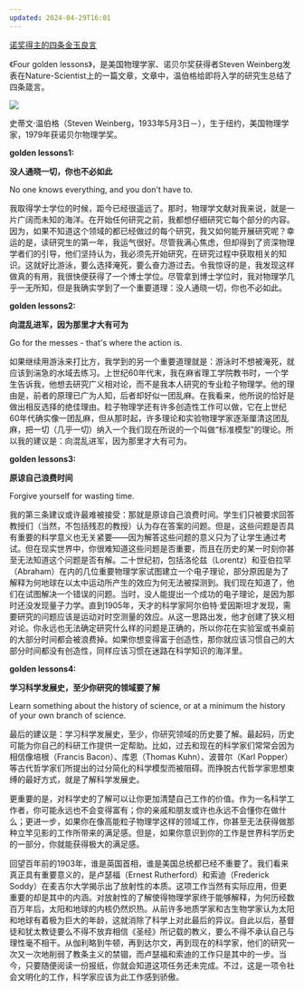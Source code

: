 ```yaml
---
updated: 2024-04-29T16:01
---
```

[诺奖得主的四条金玉良言](https://cn.leifu.whu.edu.cn/info/1043/4152.htm)

《Four golden lessons》，是美国物理学家、诺贝尔奖获得者Steven Weinberg发表在Nature-Scientist上的一篇文章，文章中，温伯格给即将入学的研究生总结了四条箴言。  

![](https://cn.leifu.whu.edu.cn/__local/0/E5/EA/7BACEC4DF83E679D6F8B3B2D34A_6E08EC7A_9C31.jpg)

史蒂文·温伯格（Steven Weinberg，1933年5月3日－），生于纽约，美国物理学家，1979年获诺贝尔物理学奖。

  

**golden lessons1:**

**没人通晓一切，你也不必如此**  

No one knows everything, and you don't have to.  

我取得学士学位的时候，距今已经很遥远了。那时，物理学文献对我来说，就是一片广阔而未知的海洋。在开始任何研究之前，我都想仔细研究它每个部分的内容。因为，如果不知道这个领域的都已经做过的每个研究，我又如何能开展研究呢？幸运的是，读研究生的第一年，我运气很好。尽管我满心焦虑，但却得到了资深物理学者们的引导，他们坚持认为，我必须先开始研究，在研究过程中获取相关的知识。这就好比游泳，要么选择淹死，要么奋力游过去。令我惊讶的是，我发现这样做真的有用，我很快便获得了一个博士学位。尽管拿到博士学位时，我对物理学几乎一无所知，但是我确实学到了一个重要道理：没人通晓一切，你也不必如此。  

  

**golden lessons2:**

**向混乱进军，因为那里才大有可为**  

Go for the messes - that's where the action is.  

如果继续用游泳来打比方，我学到的另一个重要道理就是：游泳时不想被淹死，就应该到湍急的水域去练习。上世纪60年代末，我在麻省理工学院教书时，一个学生告诉我，他想去研究广义相对论，而不是我本人研究的专业粒子物理学。他的理由是，前者的原理已广为人知，后者却好似一团乱麻。在我看来，他所说的恰好是做出相反选择的绝佳理由。粒子物理学还有许多创造性工作可以做，它在上世纪60年代确实像一团乱麻，但从那时起，许多理论和实验物理学家逐渐厘清这团乱麻，把一切（几乎一切）纳入一个我们现在所说的一个叫做“标准模型”的理论。所以我的建议是：向混乱进军，因为那里才大有可为。  

  

**golden lessons3:**

**原谅自己浪费时间**  

Forgive yourself for wasting time.  

我的第三条建议或许最难被接受：那就是原谅自己浪费时间。学生们只被要求回答教授们（当然，不包括残忍的教授）认为存在答案的问题。但是，这些问题是否具有重要的科学意义也无关紧要——因为解答这些问题的意义只为了让学生通过考试。但在现实世界中，你很难知道这些问题是否重要，而且在历史的某一时刻你甚至无法知道这个问题是否有解。二十世纪初，包括洛伦兹（Lorentz）和亚伯拉罕（Abraham）在内的几位重要物理学家试图建立一个电子理论，部分原因是为了解释为何地球在以太中运动所产生的效应为何无法被探测到。我们现在知道了，他们在试图解决一个错误的问题。当时，没人能提出一个成功的电子理论，是因为那时还没发现量子力学。直到1905年，天才的科学家阿尔伯特·爱因斯坦才发现，需要研究的问题应该是运动对时空测量的效应。从这一思路出发，他才创建了狭义相对论。你永远也无法确定研究什么样的问题是正确的，所以你花在实验室或书桌前的大部分时间都会被浪费掉。如果你想变得富于创造性，那你就应该习惯自己的大部分时间都没有创造性，同样应该习惯在迷路在科学知识的海洋里。  

  

**golden lessons4:**

**学习科学发展史，至少你研究的领域要了解**  

Learn something about the history of science, or at a minimum the history of your own branch of science.

最后的建议是：学习科学发展史，至少，你研究领域的历史要了解。最起码，历史可能为你自己的科研工作提供一定帮助。比如，过去和现在的科学家们常常会因为相信像培根（Francis Bacon）、库恩（Thomas Kuhn）、波普尔（Karl Popper）等古代哲学家们所提出的过分简化的科学模型而被阻碍。而挣脱古代哲学家思想束缚的最好方式，就是了解科学发展史。  

更重要的是，对科学史的了解可以让你更加清楚自己工作的价值。作为一名科学工作者，你可能永远也不会变得富有；你的亲戚和朋友或许也永远不会懂你在做什么；更进一步，如果你在像高能粒子物理学这样的领域工作，你甚至无法获得做那种立竿见影的工作所带来的满足感。但是，如果你意识到你的工作是世界科学历史的一部分，你就能获得极大的满足感。  

回望百年前的1903年，谁是英国首相，谁是美国总统都已经不重要了。我们看来真正具有重要意义的，是卢瑟福（Ernest Rutherford）和索迪（Frederick Soddy）在麦吉尔大学揭示出了放射性的本质。这项工作当然有实际应用，但更重要的却是其中的内涵。对放射性的了解使得物理学家终于能够解释，为何历经数百万年后，太阳和地球的内核仍然炽热。从前许多地质学家和古生物学家认为太阳和地球有着极为巨大的年龄，这就消除了科学上对此最后的异议。自此以后，基督徒和犹太教徒要么不得不放弃相信《圣经》所记载的教义，要么不得不承认自己与理性毫不相干。从伽利略到牛顿，再到达尔文，再到现在的科学家，他们的研究一次又一次地削弱了教条主义的禁锢，而卢瑟福和索迪的工作只是其中的一步。当今，只要随便阅读一份报纸，你就会知道这项任务还未完成。不过，这是一项令社会文明化的工作，科学家应该为此工作感到骄傲。